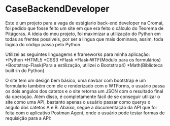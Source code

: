 # CaseBackendDeveloper
Este é um projeto para a vaga de estágiario back-end developer na Cromai, foi pedido que fosse feito um site em que era feito o cálculo do Teorema de Pitágoras.
A ideia do meu projeto, foi maximizar a utilização do Python em todas as frentes possiveis, por ser a lingua que mais dominava, assim, toda lógica do código passa pelo Python.

Utilizei as seguintes linguagems e frameworks para minha aplicação:
*Python
*HTML5
*CSS3
*Flask
*Flask-WTF(Módulo para os formulários)
*Bootstrap-Flask(Para a estilização, utilizei o Bootstrap4)
*Math(Biblioteca built-in do Python)

O site tem um design bem básico, uma navbar com bootstrap e um formulario também com ele e renderizado com o WTForms, o usuário passa os dois angulos dos catetos e o site retorna um JSON com o resultado final da operação.
Além disso, é completamente fácil de se conseguir utilizar o site como uma API, bastanto apenas o usuário passar como querys o angulo dos catetos A e B.
Abaixo, segue a documentação da API que foi feita com o aplicativo Postman Agent, onde o usuário pode testar formas de requisição para a API:
